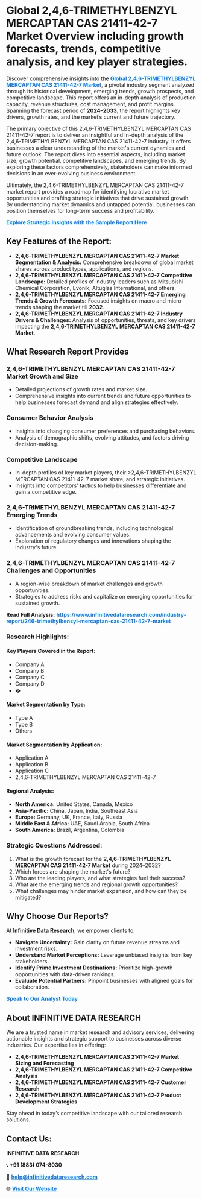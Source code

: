 <h1>Global 2,4,6-TRIMETHYLBENZYL MERCAPTAN CAS 21411-42-7 Market Overview including growth forecasts, trends, competitive analysis, and key player strategies.</h1>
<p>
Discover comprehensive insights into the 
<a href="https://www.infinitivedataresearch.com/industry-report/246-trimethylbenzyl-mercaptan-cas-21411-42-7-market" rel="dofollow" style="color: #007BFF; text-decoration: none;"><strong>Global 2,4,6-TRIMETHYLBENZYL MERCAPTAN CAS 21411-42-7 Market</strong></a>, a pivotal industry segment analyzed through its historical development, emerging trends, growth prospects, and competitive landscape. This report offers an in-depth analysis of production capacity, revenue structures, cost management, and profit margins. Spanning the forecast period of <strong>2024–2033</strong>, the report highlights key drivers, growth rates, and the market’s current and future trajectory.
</p>
<p>
The primary objective of this 2,4,6-TRIMETHYLBENZYL MERCAPTAN CAS 21411-42-7 report is to deliver an insightful and in-depth analysis of the 2,4,6-TRIMETHYLBENZYL MERCAPTAN CAS 21411-42-7 industry. It offers businesses a clear understanding of the market's current dynamics and future outlook. The report dives into essential aspects, including market size, growth potential, competitive landscapes, and emerging trends. By exploring these factors comprehensively, stakeholders can make informed decisions in an ever-evolving business environment.
</p>
<p>
Ultimately, the 2,4,6-TRIMETHYLBENZYL MERCAPTAN CAS 21411-42-7 market report provides a roadmap for identifying lucrative market opportunities and crafting strategic initiatives that drive sustained growth. By understanding market dynamics and untapped potential, businesses can position themselves for long-term success and profitability.
</p>
<p>
<a href="https://www.infinitivedataresearch.com/request-sample/reportId=104349" style="color: #007BFF; text-decoration: none;"><strong>Explore Strategic Insights with the Sample Report Here</strong></a>
</p>

<h2>Key Features of the Report:</h2>
<ul>
<li><strong>2,4,6-TRIMETHYLBENZYL MERCAPTAN CAS 21411-42-7 Market Segmentation & Analysis:</strong> Comprehensive breakdown of global market shares across product types, applications, and regions.</li>
<li><strong>2,4,6-TRIMETHYLBENZYL MERCAPTAN CAS 21411-42-7 Competitive Landscape:</strong> Detailed profiles of industry leaders such as Mitsubishi Chemical Corporation, Evonik, Altuglas International, and others.</li>
<li><strong>2,4,6-TRIMETHYLBENZYL MERCAPTAN CAS 21411-42-7 Emerging Trends & Growth Forecasts:</strong> Focused insights on macro and micro trends shaping the market till <strong>2032</strong>.</li>
<li><strong>2,4,6-TRIMETHYLBENZYL MERCAPTAN CAS 21411-42-7 Industry Drivers & Challenges:</strong> Analysis of opportunities, threats, and key drivers impacting the <strong>2,4,6-TRIMETHYLBENZYL MERCAPTAN CAS 21411-42-7 Market</strong>.</li>
</ul>

<h2>What Research Report Provides</h2>
<h3>2,4,6-TRIMETHYLBENZYL MERCAPTAN CAS 21411-42-7 Market Growth and Size</h3>
<ul>
<li>Detailed projections of growth rates and market size.</li>
<li>Comprehensive insights into current trends and future opportunities to help businesses forecast demand and align strategies effectively.</li>
</ul>

<h3>Consumer Behavior Analysis</h3>
<ul>
<li>Insights into changing consumer preferences and purchasing behaviors.</li>
<li>Analysis of demographic shifts, evolving attitudes, and factors driving decision-making.</li>
</ul>

<h3>Competitive Landscape</h3>
<ul>
<li>In-depth profiles of key market players, their >2,4,6-TRIMETHYLBENZYL MERCAPTAN CAS 21411-42-7 market share, and strategic initiatives.</li>
<li>Insights into competitors' tactics to help businesses differentiate and gain a competitive edge.</li>
</ul>

<h3>2,4,6-TRIMETHYLBENZYL MERCAPTAN CAS 21411-42-7 Emerging Trends</h3>
<ul>
<li>Identification of groundbreaking trends, including technological advancements and evolving consumer values.</li>
<li>Exploration of regulatory changes and innovations shaping the industry's future.</li>
</ul>

<h3>2,4,6-TRIMETHYLBENZYL MERCAPTAN CAS 21411-42-7 Challenges and Opportunities</h3>
<ul>
<li>A region-wise breakdown of market challenges and growth opportunities.</li>
<li>Strategies to address risks and capitalize on emerging opportunities for sustained growth.</li>
</ul>
<p><strong>Read Full Analysis:</strong> <a href="https://www.infinitivedataresearch.com/industry-report/246-trimethylbenzyl-mercaptan-cas-21411-42-7-market" rel="dofollow" style="color: #007BFF; text-decoration: none;"><strong>https://www.infinitivedataresearch.com/industry-report/246-trimethylbenzyl-mercaptan-cas-21411-42-7-market</strong></a></p>
<h3>Research Highlights:</h3>
<h4>Key Players Covered in the Report:</h4>
<ul><li>Company A</li><li>Company B</li><li>Company C</li><li>Company D</li><li>�</li></ul>
<h4>Market Segmentation by Type:</h4>
<ul><li>Type A</li><li>Type B</li><li>Others</li></ul>
<h4>Market Segmentation by Application:</h4>
<ul><li>Application A</li><li>Application B</li><li>Application C</li><li>2,4,6-TRIMETHYLBENZYL MERCAPTAN CAS 21411-42-7</li></ul>

<h4>Regional Analysis:</h4>
<ul>
<li><strong>North America:</strong> United States, Canada, Mexico</li>
<li><strong>Asia-Pacific:</strong> China, Japan, India, Southeast Asia</li>
<li><strong>Europe:</strong> Germany, UK, France, Italy, Russia</li>
<li><strong>Middle East & Africa:</strong> UAE, Saudi Arabia, South Africa</li>
<li><strong>South America:</strong> Brazil, Argentina, Colombia</li>
</ul>

<h3>Strategic Questions Addressed:</h3>
<ol>
<li>What is the growth forecast for the <strong>2,4,6-TRIMETHYLBENZYL MERCAPTAN CAS 21411-42-7 Market</strong> during 2024–2032?</li>
<li>Which forces are shaping the market's future?</li>
<li>Who are the leading players, and what strategies fuel their success?</li>
<li>What are the emerging trends and regional growth opportunities?</li>
<li>What challenges may hinder market expansion, and how can they be mitigated?</li>
</ol>

<h2>Why Choose Our Reports?</h2>
<p>At <strong>Infinitive Data Research</strong>, we empower clients to:</p>
<ul>
<li><strong>Navigate Uncertainty:</strong> Gain clarity on future revenue streams and investment risks.</li>
<li><strong>Understand Market Perceptions:</strong> Leverage unbiased insights from key stakeholders.</li>
<li><strong>Identify Prime Investment Destinations:</strong> Prioritize high-growth opportunities with data-driven rankings.</li>
<li><strong>Evaluate Potential Partners:</strong> Pinpoint businesses with aligned goals for collaboration.</li>
</ul>
<p><a href="https://www.infinitivedataresearch.com/industry-report/246-trimethylbenzyl-mercaptan-cas-21411-42-7-market" rel="dofollow" style="color: #007BFF; text-decoration: none;"><strong>Speak to Our Analyst Today</strong></a></p>

<h2>About INFINITIVE DATA RESEARCH</h2>
<p>We are a trusted name in market research and advisory services, delivering actionable insights and strategic support to businesses across diverse industries. Our expertise lies in offering:</p>
<ul>
<li><strong>2,4,6-TRIMETHYLBENZYL MERCAPTAN CAS 21411-42-7 Market Sizing and Forecasting</strong></li>
<li><strong>2,4,6-TRIMETHYLBENZYL MERCAPTAN CAS 21411-42-7 Competitive Analysis</strong></li>
<li><strong>2,4,6-TRIMETHYLBENZYL MERCAPTAN CAS 21411-42-7 Customer Research</strong></li>
<li><strong>2,4,6-TRIMETHYLBENZYL MERCAPTAN CAS 21411-42-7 Product Development Strategies</strong></li>
</ul>
<p>Stay ahead in today’s competitive landscape with our tailored research solutions.</p>

<h2>Contact Us:</h2>
<p><strong>INFINITIVE DATA RESEARCH</strong></p>
<p>📞 <strong>+91 (883) 074-8030</strong></p>
<p>📧 <strong><a href="mailto:help@infinitivedataresearch.com" style="color: #007BFF;">help@infinitivedataresearch.com</a></strong></p>
<p>🌐 <strong><a href="https://www.infinitivedataresearch.com" rel="dofollow" style="color: #007BFF;">Visit Our Website</a></strong></p>